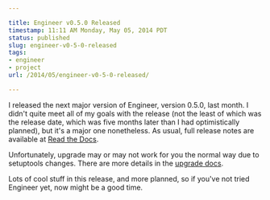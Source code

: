 ```yaml
---

title: Engineer v0.5.0 Released
timestamp: 11:11 AM Monday, May 05, 2014 PDT
status: published
slug: engineer-v0-5-0-released
tags:
- engineer
- project
url: /2014/05/engineer-v0-5-0-released/

---
```


I released the next major version of Engineer, version 0.5.0, last month. I didn't quite meet all of my goals with the release (not the least of which was the release date, which was five months later than I had optimistically planned), but it's a major one nonetheless. As usual, full release notes are available at [Read the Docs](https://engineer.readthedocs.org/en/master/changelog.html).

Unfortunately, upgrade may or may not work for you the normal way due to setuptools changes. There are more details in the [upgrade docs](https://engineer.readthedocs.org/en/master/upgrade.html).

Lots of cool stuff in this release, and more planned, so if you've not tried Engineer yet, now might be a good time.
